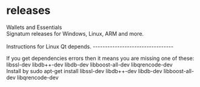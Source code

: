 # releases
Wallets and Essentials <br>
Signatum releases for Windows, Linux, ARM and more.<br>
<br>
Instructions for Linux Qt depends.
---------------------------------<br>

If you get dependencies errors then it means you are missing one of these: <br>
libssl-dev libdb++-dev libdb-dev libboost-all-dev libqrencode-dev <br>
Install by sudo apt-get install libssl-dev libdb++-dev libdb-dev libboost-all-dev libqrencode-dev <br>

